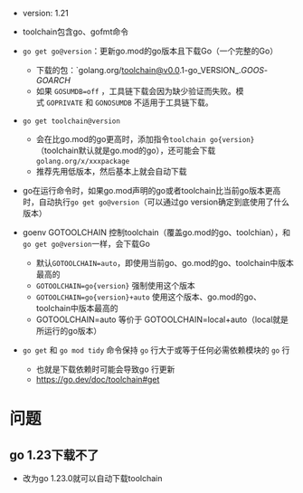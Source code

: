 - version: 1.21
- toolchain包含go、gofmt命令

- `go get go@version`：更新go.mod的go版本且下载Go（一个完整的Go）
	- 下载的包：`golang.org/toolchain@v0.0.1-go_VERSION_._GOOS_-_GOARCH_
	- 如果 `GOSUMDB=off` ，工具链下载会因为缺少验证而失败。模式 `GOPRIVATE` 和 `GONOSUMDB` 不适用于工具链下载。
- `go get toolchain@version`
	- 会在比go.mod的go更高时，添加指令`toolchain go{version}`（toolchain默认就是go.mod的go），还可能会下载 `golang.org/x/xxxpackage`
	- 推荐先用低版本，然后基本上就会自动下载

- go在运行命令时，如果go.mod声明的go或者toolchain比当前go版本更高时，自动执行`go get go@version`（可以通过go version确定到底使用了什么版本）

- goenv  GOTOOLCHAIN  控制toolchain（覆盖go.mod的go、toolchian），和`go get go@version`一样，会下载Go
	- 默认`GOTOOLCHAIN=auto`，即使用当前go、go.mod的go、toolchain中版本最高的
	- `GOTOOLCHAIN=go{version}` 强制使用这个版本 
	- `GOTOOLCHAIN=go{version}+auto` 使用这个版本、go.mod的go、toolchain中版本最高的
	- GOTOOLCHAIN=auto 等价于 GOTOOLCHAIN=local+auto（local就是所运行的go版本）

- `go get` 和 `go mod tidy` 命令保持 `go` 行大于或等于任何必需依赖模块的 `go` 行
	- 也就是下载依赖时可能会导致go 行更新
	- https://go.dev/doc/toolchain#get


# 问题
## go 1.23下载不了

- 改为go 1.23.0就可以自动下载toolchain